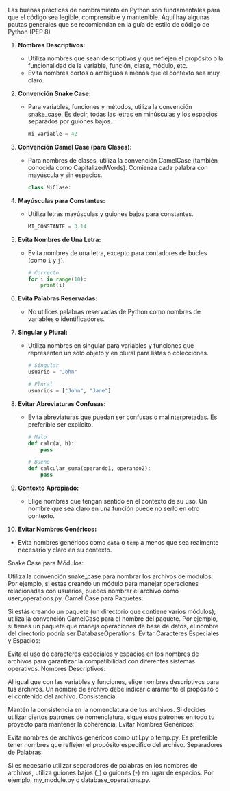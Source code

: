 Las buenas prácticas de nombramiento en Python son fundamentales para que el código sea legible, comprensible y mantenible. Aquí hay algunas pautas generales que se recomiendan en la guía de estilo de código de Python (PEP 8)

1. **Nombres Descriptivos:**
   - Utiliza nombres que sean descriptivos y que reflejen el propósito o la funcionalidad de la variable, función, clase, módulo, etc.
   - Evita nombres cortos o ambiguos a menos que el contexto sea muy claro.

2. **Convención Snake Case:**
   - Para variables, funciones y métodos, utiliza la convención snake_case. Es decir, todas las letras en minúsculas y los espacios separados por guiones bajos.
     ```python
     mi_variable = 42
     ```

3. **Convención Camel Case (para Clases):**
   - Para nombres de clases, utiliza la convención CamelCase (también conocida como CapitalizedWords). Comienza cada palabra con mayúscula y sin espacios.
     ```python
     class MiClase:
     ```

4. **Mayúsculas para Constantes:**
   - Utiliza letras mayúsculas y guiones bajos para constantes.
     ```python
     MI_CONSTANTE = 3.14
     ```

5. **Evita Nombres de Una Letra:**
   - Evita nombres de una letra, excepto para contadores de bucles (como `i` y `j`).
     ```python
     # Correcto
     for i in range(10):
         print(i)
     ```

6. **Evita Palabras Reservadas:**
   - No utilices palabras reservadas de Python como nombres de variables o identificadores.

7. **Singular y Plural:**
   - Utiliza nombres en singular para variables y funciones que representen un solo objeto y en plural para listas o colecciones.
     ```python
     # Singular
     usuario = "John"
     
     # Plural
     usuarios = ["John", "Jane"]
     ```

8. **Evitar Abreviaturas Confusas:**
   - Evita abreviaturas que puedan ser confusas o malinterpretadas. Es preferible ser explícito.
     ```python
     # Malo
     def calc(a, b):
         pass
     
     # Bueno
     def calcular_suma(operando1, operando2):
         pass
     ```

9. **Contexto Apropiado:**
   - Elige nombres que tengan sentido en el contexto de su uso. Un nombre que sea claro en una función puede no serlo en otro contexto.

10. **Evitar Nombres Genéricos:**
   - Evita nombres genéricos como `data` o `temp` a menos que sea realmente necesario y claro en su contexto.

Snake Case para Módulos:

Utiliza la convención snake_case para nombrar los archivos de módulos. Por ejemplo, si estás creando un módulo para manejar operaciones relacionadas con usuarios, puedes nombrar el archivo como user_operations.py.
Camel Case para Paquetes:

Si estás creando un paquete (un directorio que contiene varios módulos), utiliza la convención CamelCase para el nombre del paquete. Por ejemplo, si tienes un paquete que maneja operaciones de base de datos, el nombre del directorio podría ser DatabaseOperations.
Evitar Caracteres Especiales y Espacios:

Evita el uso de caracteres especiales y espacios en los nombres de archivos para garantizar la compatibilidad con diferentes sistemas operativos.
Nombres Descriptivos:

Al igual que con las variables y funciones, elige nombres descriptivos para tus archivos. Un nombre de archivo debe indicar claramente el propósito o el contenido del archivo.
Consistencia:

Mantén la consistencia en la nomenclatura de tus archivos. Si decides utilizar ciertos patrones de nomenclatura, sigue esos patrones en todo tu proyecto para mantener la coherencia.
Evitar Nombres Genéricos:

Evita nombres de archivos genéricos como util.py o temp.py. Es preferible tener nombres que reflejen el propósito específico del archivo.
Separadores de Palabras:

Si es necesario utilizar separadores de palabras en los nombres de archivos, utiliza guiones bajos (_) o guiones (-) en lugar de espacios. Por ejemplo, my_module.py o database_operations.py.